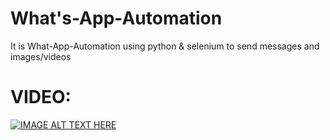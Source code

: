 # What's-App-Automation
It is What-App-Automation using python &amp; selenium to send messages and images/videos


# VIDEO:

[![IMAGE ALT TEXT HERE](https://img.youtube.com/vi/lWa6hyqT_QI/0.jpg)](https://www.youtube.com/watch?v=lWa6hyqT_QI)
